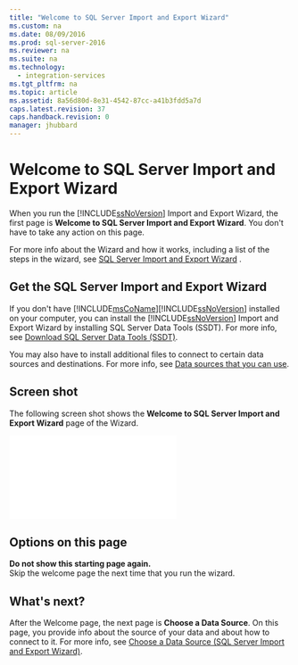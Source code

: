 ```yaml
---
title: "Welcome to SQL Server Import and Export Wizard"
ms.custom: na
ms.date: 08/09/2016
ms.prod: sql-server-2016
ms.reviewer: na
ms.suite: na
ms.technology: 
  - integration-services
ms.tgt_pltfrm: na
ms.topic: article
ms.assetid: 8a56d80d-8e31-4542-87cc-a41b3fdd5a7d
caps.latest.revision: 37
caps.handback.revision: 0
manager: jhubbard
---
```

# Welcome to SQL Server Import and Export Wizard
When you run the [!INCLUDE[ssNoVersion](../../Topics/TopicNameContainA/tokens/ssNoVersion_md.md)] Import and Export Wizard, the first page is **Welcome to SQL Server Import and Export Wizard**. You don't have to take any action on this page.  
  
 For more info about the Wizard and how it works, including a list of the steps in the wizard, see [SQL Server Import and Export Wizard](../../Topics/TopicNameNotContainA/SQL-Server-Import-and-Export-Wizard.md) .  
  
## Get the SQL Server Import and Export Wizard  
 If you don't have [!INCLUDE[msCoName](../../Topics/TopicNameContainA/tokens/msCoName_md.md)][!INCLUDE[ssNoVersion](../../Topics/TopicNameContainA/tokens/ssNoVersion_md.md)] installed on your computer, you can install the [!INCLUDE[ssNoVersion](../../Topics/TopicNameContainA/tokens/ssNoVersion_md.md)] Import and Export Wizard  by installing SQL Server Data Tools (SSDT). For more info, see [Download SQL Server Data Tools (SSDT)](https://msdn.microsoft.com/library/mt204009.aspx).  
  
 You may also have to install additional files to connect to certain data sources and destinations. For more info, see [Data sources that you can use](../../Topics/TopicNameNotContainA/SQL-Server-Import-and-Export-Wizard.md#wizardSources).  
  
## Screen shot  
 The following screen shot shows the **Welcome to SQL Server Import and Export Wizard** page of the Wizard.  
  
 ![Welcome page of the Import and Export Wizard](../../Topics/TopicNameNotContainA/Welcome.md "Welcome")  
  
## Options on this page  
 **Do not show this starting page again.**  
 Skip the welcome page the next time that you run the wizard.  
  
## What's next?  
 After the Welcome page, the next page is **Choose a Data Source**. On this page, you provide info about the source of your data and about how to connect to it. For more info, see [Choose a Data Source (SQL Server Import and Export Wizard)](../../Topics/TopicNameContainA/Choose-a-Data-Source--SQL-Server-Import-and-Export-Wizard-.md).